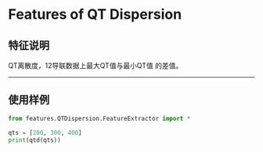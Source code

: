 # Features of QT Dispersion

## 特征说明

QT离散度，12导联数据上最大QT值与最小QT值 的差值。

----------


## 使用样例

````python
from features.QTDispersion.FeatureExtractor import *

qts = [200, 300, 400]
print(qtd(qts))

````
